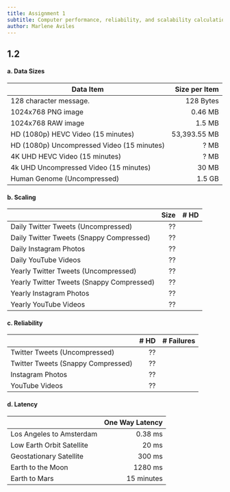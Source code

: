 ```yaml
---
title: Assignment 1
subtitle: Computer performance, reliability, and scalability calculation
author: Marlene Aviles
---
```


## 1.2 

#### a. Data Sizes

| Data Item                                  | Size per Item | 
|--------------------------------------------|--------------:|
| 128 character message.                     | 128 Bytes     |
| 1024x768 PNG image                         | 0.46 MB       |
| 1024x768 RAW image                         | 1.5 MB        | 
| HD (1080p) HEVC Video (15 minutes)         | 53,393.55 MB  |
| HD (1080p) Uncompressed Video (15 minutes) | ? MB          |
| 4K UHD HEVC Video (15 minutes)             | ? MB          |
| 4k UHD Uncompressed Video (15 minutes)     | 30 MB         |
| Human Genome (Uncompressed)                | 1.5 GB        |

#### b. Scaling

|                                           | Size     | # HD | 
|-------------------------------------------|---------:|-----:|
| Daily Twitter Tweets (Uncompressed)       | ??       |      |
| Daily Twitter Tweets (Snappy Compressed)  | ??       |      |
| Daily Instagram Photos                    | ??       |      |
| Daily YouTube Videos                      | ??       |      |
| Yearly Twitter Tweets (Uncompressed)      | ??       |      |
| Yearly Twitter Tweets (Snappy Compressed) | ??       |      |
| Yearly Instagram Photos                   | ??       |      |
| Yearly YouTube Videos                     | ??       |      |

#### c. Reliability
|                                    | # HD | # Failures |
|------------------------------------|-----:|-----------:|
| Twitter Tweets (Uncompressed)      | ??   |            |
| Twitter Tweets (Snappy Compressed) | ??   |            |
| Instagram Photos                   | ??   |            |
| YouTube Videos                     | ??   |            |

#### d. Latency

|                           | One Way Latency      |
|---------------------------|---------------------:|
| Los Angeles to Amsterdam  | 0.38 ms              |
| Low Earth Orbit Satellite | 20 ms                |
| Geostationary Satellite   | 300 ms               |
| Earth to the Moon         | 1280 ms              |
| Earth to Mars             | 15 minutes           | 
